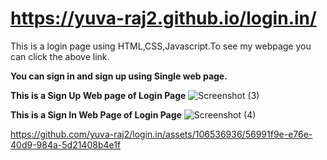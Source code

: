 # https://yuva-raj2.github.io/login.in/

This is a login page using HTML,CSS,Javascript.To see my webpage you can click the above link.


**You can sign in and sign up using Single web page.**

**This is a Sign Up Web page of Login Page**
![Screenshot (3)](https://github.com/yuva-raj2/login.in/assets/106536936/d623b1d0-dc65-40d2-bf8b-40814b2012c3)


**This is a Sign In Web Page of Login Page**
![Screenshot (4)](https://github.com/yuva-raj2/login.in/assets/106536936/50391448-fe55-4f2b-bf39-37aad5920e45)



https://github.com/yuva-raj2/login.in/assets/106536936/56991f9e-e76e-40d9-984a-5d21408b4e1f

